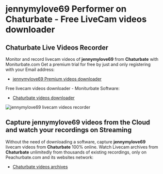 # jennymylove69 Performer on Chaturbate - Free LiveCam videos downloader

## Chaturbate Live Videos Recorder

Monitor and record livecam videos of **jennymylove69** from **Chaturbate** with Moniturbate.com
Get a premium trial for free by just and only registering with your Email address:
* [jennymylove69 Premium videos downloader](https://moniturbate.com/request-demo-licence-key.html)

Free livecam videos downloader - Moniturbate Software:
* [Chaturbate videos downloader](https://moniturbate.com/moniturbate-download-software.html)

![jennymylove69 livecam videos recorder](https://peachurnet.com/templates/moniturbate-software.png)


## Capture jennymylove69 videos from the Cloud and watch your recordings on Streaming

Without the need of downloading a software, capture **jennymylove69** livecam videos from **Chaturbate** 100% online.
Watch Livecam archives from **Chaturbate** unlimitedly from thousands of existing recordings, only on Peachurbate.com and its websites network:
* [Chaturbate videos archives](https://peachurnet.com/)
